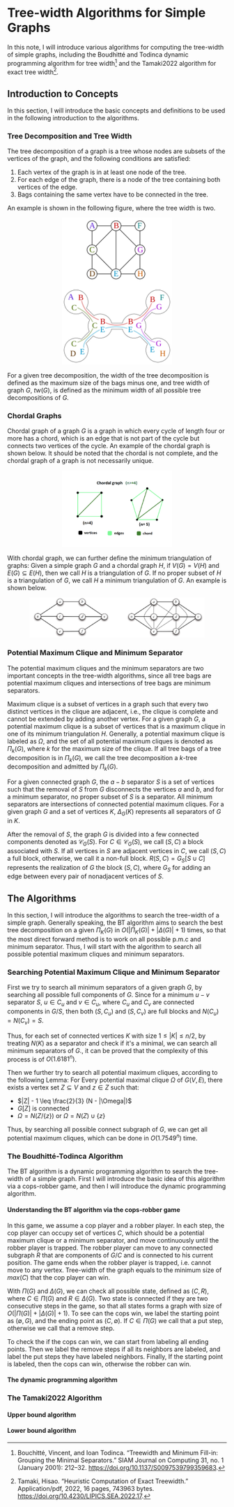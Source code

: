 # Tree-width Algorithms for Simple Graphs

In this note, I will introduce various algorithms for computing the tree-width of simple graphs, including the Boudhitté and Todinca dynamic programming algorithm for tree width[^Bouchitté] and the Tamaki2022 algorithm for exact tree width[^Tamaki].

## Introduction to Concepts

In this section, I will introduce the basic concepts and definitions to be used in the following introduction to the algorithms.

### Tree Decomposition and Tree Width

The tree decomposition of a graph is a tree whose nodes are subsets of the vertices of the graph, and the following conditions are satisfied:
1. Each vertex of the graph is in at least one node of the tree.
2. For each edge of the graph, there is a node of the tree containing both vertices of the edge.
3. Bags containing the same vertex have to be connected in the tree.

An example is shown in the following figure, where the tree width is two.

<p align="center">
  <img src="figs/Tree_decomposition.svg.png" style="width:50%" />
</p>

For a given tree decomposition, the width of the tree decomposition is defined as the maximum size of the bags minus one, and tree width of graph $G$, $tw(G)$, is defined as the minimum width of all possible tree decompositions of $G$.

### Chordal Graphs

Chordal graph of a graph $G$ is a graph in which every cycle of length four or more has a chord, which is an edge that is not part of the cycle but connects two vertices of the cycle. An example of the chordal graph is shown below. It should be noted that the chordal is not complete, and the chordal graph of a graph is not necessarily unique.

<p align="center">
  <img src="figs/chordal.png" style="width:50%" />
</p>

With chordal graph, we can further define the minimum triangulation of graphs: Given a simple graph $G$ and a chordal graph $H$, if $V(G) = V(H)$ and $E(G) \subseteq E(H)$, then we call $H$ is a triangulation of $G$. If no proper subset of $H$ is a triangulation of $G$, we call $H$ a minimum triangulation of $G$. An example is shown below.

<p align="center">
  <img src="figs/triangulation.png" style="width:80%" />
</p>

### Potential Maximum Clique and Minimum Separator

The potential maximum cliques and the minimum separators are two important concepts in the tree-width algorithms, since all tree bags are potential maximum cliques and intersections of tree bags are minimum separators.

Maximum clique is a subset of vertices in a graph such that every two distinct vertices in the clique are adjacent, i.e., the clique is complete and cannot be extended by adding another vertex. For a given graph $G$, a potential maximum clique is a subset of vertices that is a maximum clique in one of its minimum triangulation $H$. Generally, a potential maximum clique is labeled as $\Omega$, and the set of all potential maximum cliques is denoted as $\Pi_k(G)$, where $k$ for the maximum size of the clique. If all tree bags of a tree decomposition is in $\Pi_k(G)$, we call the tree decomposition a $k$-tree decomposition and admitted by $\Pi_k(G)$.

For a given connected graph $G$, the $a-b$ separator $S$ is a set of vertices such that the removal of $S$ from $G$ disconnects the vertices $a$ and $b$, and for a minimum separator, no proper subset of $S$ is a separator. All minimum separators are intersections of connected potential maximum cliques. For a given graph $G$ and a set of vertices $K$, $\Delta_G(K)$ represents all separators of $G$ in $K$.

After the removal of $S$, the graph $G$ is divided into a few connected components denoted as $\mathcal{C}_G(S)$. For $C \in \mathcal{C}_G(S)$, we call $(S, C)$ a block associated with $S$. If all vertices in $S$ are adjacent vertices in $C$, we call $(S, C)$ a full block, otherwise, we call it a non-full block. $R(S, C) = G_S[S \cup C]$ represents the realization of $G$ the block $(S, C)$, where $G_S$ for adding an edge between every pair of nonadjacent vertices of $S$.

## The Algorithms

In this section, I will introduce the algorithms to search the tree-width of a simple graph. Generally speaking, the BT algorithm aims to search the best tree decomposition on a given $\Pi_K(G)$ in $O(|\Pi_K(G)| + |\Delta(G)| + 1)$ times, so that the most direct forward method is to work on all possible p.m.c and minimum separator. Thus, I will start with the algorithm to search all possible potential maximum cliques and minimum separators.

### Searching Potential Maximum Clique and Minimum Separator

First we try to search all minimum separators of a given graph $G$, by searching all possible full components of $G$. Since for a minimum $u-v$ separator $S$, $u \in C_u$ and $v \in C_u$, where $C_u$ and $C_v$ are connected components in $G/S$, then both $(S, C_u)$ and $(S, C_v)$ are full blocks and $N(C_u) = N(C_v) = S$. 

Thus, for each set of connected vertices $K$ with size $1 \leq |K| \leq n / 2$, by treating $N(K)$ as a separator and check if it's a minimal, we can search all minimum separators of $G$., it can be proved that the complexity of this process is of $O(1.6181^n)$.

Then we further try to search all potential maximum cliques, according to the following Lemma:
For Every potential maximal clique $\Omega$ of $G(V, E)$, there exists a vertex set $Z \subseteq V$ and $z \in Z$ such that:
* $|Z| - 1 \leq \frac{2}{3} (N - |\Omega|)$
* $G[Z]$ is connected
* $\Omega = N(Z / \{z\})$ or $\Omega = N(Z) \cup \{z\}$

Thus, by searching all possible connect subgraph of $G$, we can get all potential maximum cliques, which can be done in $O(1.7549^n)$ time.

### The Boudhitté-Todinca Algorithm

The BT algorithm is a dynamic programming algorithm to search the tree-width of a simple graph. First I will introduce the basic idea of this algorithm via a cops-robber game, and then I will introduce the dynamic programming algorithm.

#### Understanding the BT algorithm via the cops-robber game

In this game, we assume a cop player and a robber player. In each step, the cop player can occupy set of vertices $C$, which should be a potential maximum clique or a minimum separator, and move continuously until the robber player is trapped. The robber player can move to any connected subgraph $R$ that are components of $G/C$ and is connected to his current position. The game ends when the robber player is trapped, i.e. cannot move to any vertex. Tree-width of the graph equals to the minimum size of $max(C)$ that the cop player can win.

With $\Pi(G)$ and $\Delta(G)$, we can check all possible state, defined as $(C, R)$, where $C \in \Pi(G)$ and $R \in \Delta(G)$. Two state is connected if they are two consecutive steps in the game, so that all states forms a graph with size of $O(|\Pi(G)| + |\Delta(G)| + 1)$. To see can the cops win, we label the starting point as $(\emptyset, G)$, and the ending point as $(C, \emptyset)$. If $C \in \Pi(G)$ we call that a put step, otherwise we call that a remove step.

To check the if the cops can win, we can start from labeling all ending points. Then we label the remove steps if all its neighbors are labeled, and label the put steps they have labeled neighbors. Finally, If the starting point is labeled, then the cops can win, otherwise the robber can win.

#### The dynamic programming algorithm



### The Tamaki2022 Algorithm

#### Upper bound algorithm

#### Lower bound algorithm


<!-- Reference -->

[^Bouchitté]: Bouchitté, Vincent, and Ioan Todinca. “Treewidth and Minimum Fill-in: Grouping the Minimal Separators.” SIAM Journal on Computing 31, no. 1 (January 2001): 212–32. https://doi.org/10.1137/S0097539799359683.

[^Tamaki]: Tamaki, Hisao. “Heuristic Computation of Exact Treewidth.” Application/pdf, 2022, 16 pages, 743963 bytes. https://doi.org/10.4230/LIPICS.SEA.2022.17.
